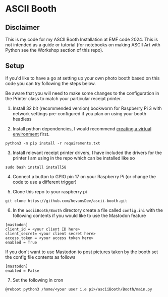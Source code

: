 # ASCII Booth

## Disclaimer

This is my code for my ASCII Booth Installation at EMF code 2024. This is not intended as a guide or tutorial (for notebooks on making ASCII Art with Python see the Workshop section of this repo).

## Setup

If you'd like to have a go at setting up your own photo booth based on this code you can try following the steps below. 

Be aware that you will need to make some changes to the configuration in the Printer class to match your particular receipt printer.

1. Install 32 bit (recommended version) bookworm for Raspberry Pi 3 with network settings pre-configured if you plan on using your booth headless

2. Install python dependencies, I would recommend [creating a virtual environment](https://packaging.python.org/en/latest/guides/installing-using-pip-and-virtual-environments/
) first.

`python3 -m pip install -r requirements.txt`

3. Install relevant receipt printer drivers, I have included the drivers for the printer I am using in the repo which can be installed like so

`sudo bash install install58`

4. Connect a button to GPIO pin 17 on your Raspberry Pi (or change the code to use a different trigger)

5. Clone this repo to your raspberry pi

`git clone https://github.com/hevansDev/ascii-booth.git`

6. In the `asciiBooth/Booth` directory create a file called `config.ini` with the following contents if you would like to use the Mastodon feature
```
[mastodon]
client_id = <your client ID here>
client_secret= <your client secret here>
access_token = <your access token here>
enabled = True
```

If you don't want to use Mastodon to post pictures taken by the booth set the config file contents as follows

```
[mastodon]
enabled = False
```

7. Set the following in cron

`@reboot python3 /home/<your user i.e pi>/asciiBooth/Booth/main.py`